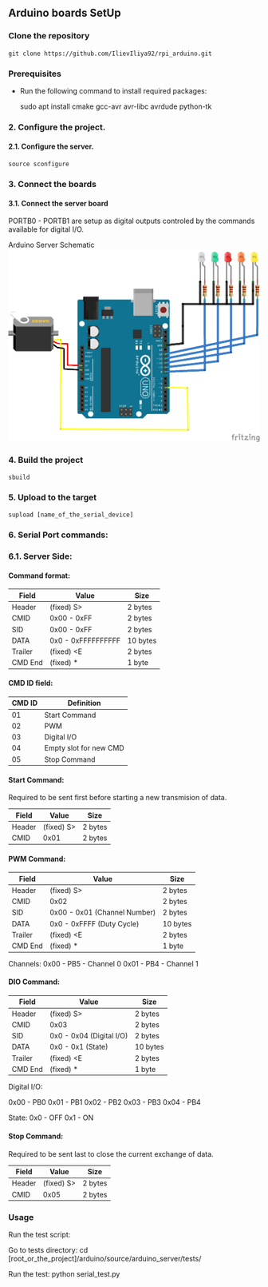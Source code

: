 ## Arduino boards SetUp

### Clone the repository

    git clone https://github.com/IlievIliya92/rpi_arduino.git

### Prerequisites

* Run the following command to install required packages:

    sudo apt install cmake gcc-avr avr-libc avrdude python-tk

### 2. Configure the project.

#### 2.1. Configure the server.
    source sconfigure

### 3. Connect the boards

#### 3.1. Connect the server board
PORTB0 - PORTB1 are setup as digital outputs controled
by the commands available for digital I/O.

Arduino Server Schematic
![alt text](https://github.com/IlievIliya92/rpi_arduino/blob/master/arduino/source/arduino_server/schematic/arudino_servo_douts.png
 "Arduino Server Schemtaic")


### 4. Build the project
    sbuild

### 5. Upload to the target
    supload [name_of_the_serial_device]

### 6. Serial Port commands:

### 6.1. Server Side:

#### Command format:

| Field   | Value              | Size     |
|---------|--------------------|----------|
| Header  | (fixed) S>         | 2 bytes  |
| CMID    | 0x00 - 0xFF        | 2 bytes  |
| SID     | 0x00 - 0xFF        | 2 bytes  |
| DATA    | 0x0 - 0xFFFFFFFFFF | 10 bytes |
| Trailer | (fixed) <E         | 2 bytes  |
| CMD End | (fixed) *          | 1 byte   |


#### CMD ID field:

| CMD ID | Definition             |
|--------|------------------------|
| 01     | Start Command          |
| 02     | PWM                    |
| 03     | Digital I/O            |
| 04     | Empty slot for new CMD |
| 05     | Stop Command           |


#### Start Command:

Required to be sent first before starting a new
transmision of data.

| Field   | Value              | Size     |
|---------|--------------------|----------|
| Header  | (fixed) S>         | 2 bytes  |
| CMID    | 0x01               | 2 bytes  |


#### PWM Command:

| Field   | Value                        | Size     |
|---------|------------------------------|----------|
| Header  | (fixed) S>                   | 2 bytes  |
| CMID    | 0x02                         | 2 bytes  |
| SID     | 0x00 - 0x01 (Channel Number) | 2 bytes  |
| DATA    | 0x0 - 0xFFFF (Duty Cycle)    | 10 bytes |
| Trailer | (fixed) <E                   | 2 bytes  |
| CMD End | (fixed) *                    | 1 byte   |

Channels:
0x00 - PB5 - Channel 0
0x01 - PB4 - Channel 1


#### DIO Command:

| Field   | Value                    | Size     |
|---------|--------------------------|----------|
| Header  | (fixed) S>               | 2 bytes  |
| CMID    | 0x03                     | 2 bytes  |
| SID     | 0x0 - 0x04 (Digital I/O) | 2 bytes  |
| DATA    | 0x0 - 0x1 (State)        | 10 bytes |
| Trailer | (fixed) <E               | 2 bytes  |
| CMD End | (fixed) *                | 1 byte   |

Digital I/O:

0x00 - PB0
0x01 - PB1
0x02 - PB2
0x03 - PB3
0x04 - PB4

State:
0x0 - OFF
0x1 - ON

#### Stop Command:

Required to be sent last to close the current
exchange of data.

| Field   | Value              | Size     |
|---------|--------------------|----------|
| Header  | (fixed) S>         | 2 bytes  |
| CMID    | 0x05               | 2 bytes  |



### Usage
Run the test script:

Go to tests directory:
    cd [root_or_the_project]/arduino/source/arduino_server/tests/

Run the test:
    python serial_test.py
